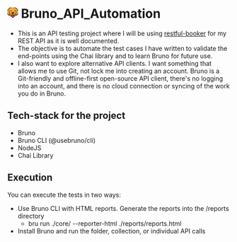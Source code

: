 # ![bruno](./asset/bruno.png) Bruno_API_Automation

- This is an API testing project where I will be using [restful-booker](https://restful-booker.herokuapp.com/apidoc/index.html) for my REST API as it is well documented.
- The objective is to automate the test cases I have written to validate the end-points using the Chai library and to learn Bruno for future use.
- I also want to explore alternative API clients. I want something that allows me to use Git, not lock me into creating an account. Bruno is a Git-friendly and offline-first open-source API client, there's no logging into an account, and there is no cloud connection or syncing of the work you do in Bruno.

## Tech-stack for the project

- Bruno
- Bruno CLI (@usebruno/cli)
- NodeJS
- Chai Library

## Execution

You can execute the tests in two ways:

- Use Bruno CLI with HTML reports. Generate the reports into the /reports directory
  - bru run ./core/ --reporter-html ./reports/reports.html
- Install Bruno and run the folder, collection, or individual API calls
